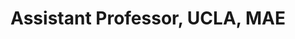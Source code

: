 ---
name: M. Jawed Khalid
title:  Assistant Professor, UCLA, MAE
image: /img/advisors/jawed_khalid.jpg
link: https://structures.computer
---
